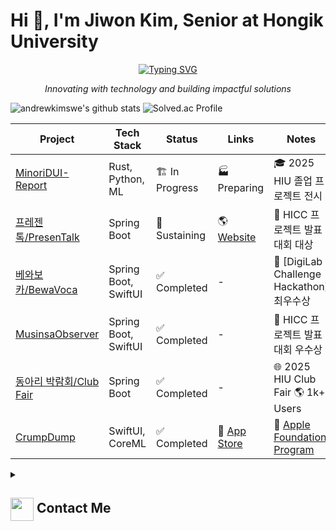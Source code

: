 # Hi 👋, I'm Jiwon Kim, Senior at Hongik University

<p align="center">
  <a href="https://github.com/DenverCoder1/readme-typing-svg">
    <img src="https://readme-typing-svg.demolab.com/?lines=Passionate%20about%20New%20Business&font=Fira%20Code&center=true&width=440&height=45&color=0078FF&vCenter=true&pause=1000&size=22" alt="Typing SVG" />
  </a>
</p>
<p align="center"><i>Innovating with technology and building impactful solutions</i></p>

![andrewkimswe's github stats](https://github-readme-stats.vercel.app/api?username=andrewkimswe&show_icons=true&theme=radical)
![Solved.ac Profile](http://mazassumnida.wtf/api/v2/generate_badge?boj=foundationprogram)

| Project                                                   | Tech Stack                   | Status          | Links                                               | Notes                                                                                               |
|-----------------------------------------------------------|-----------------------------|-----------------|------------------------------------------------------|------------------------------------------------------------------------------------------------------|
| [MinoriDUI-Report](https://github.com/MinoriDUI-Report) | Rust, Python, ML  | 🏗 In Progress | 🏭 Preparing                                        | 🎓 2025 HIU 졸업 프로젝트 전시   |
| [프레젠톡/PresenTalk](https://github.com/HongikComputerClub)          | Spring Boot                  | 🚀 Sustaining   | 🌎 [Website](https://presentalk.store/)             | 🥇 HICC 프로젝트 발표대회 대상                                                                        |
| [베와보카/BewaVoca](https://github.com/DigiLabChallengeHackathon)   | Spring Boot, SwiftUI                  | ✅ Completed   | -                                        | 🥈 [DigiLab Challenge Hackathon] 최우수상                              |
| [MusinsaObserver](https://github.com/MusinsaObserver)      | Spring Boot, SwiftUI         | ✅ Completed    | -                                                  | 🥉 HICC 프로젝트 발표대회 우수상                                                                      |
| [동아리 박람회/Club Fair](https://github.com/hicc-dvp)       | Spring Boot                  | ✅ Completed   | -   | 🌐 2025 HIU Club Fair 🌎 1k+ Users |
| [CrumpDump](https://github.com/AppleFoundationProgram)     | SwiftUI, CoreML        | ✅ Completed    | 🍏 [App Store](https://apps.apple.com/kr/app/crumpdump/id6737130375) | 🍏 [Apple Foundation Program](https://developeracademy.postech.ac.kr/foundation-program)               |


<details>
  <summary><h2> <img align="center" src="https://github.com/andrewkimswe/andrewkimswe/blob/main/icons/Contact.gif" width="37"/> Contact Me</h2></summary>
  <p><i>You can reach out to me via:</i></p>
  <p>
    📫 <strong>andrewkimswe@gmail.com</strong>
    <br>
    <a href="https://www.linkedin.com/in/jiwon-kim-867334285/" target="blank"><img align="center" src="https://raw.githubusercontent.com/rahuldkjain/github-profile-readme-generator/master/src/images/icons/Social/linked-in-alt.svg" alt="jiwon kim" height="30" width="40" /></a>
  </p>
</details>
